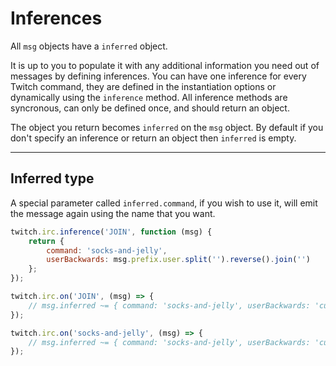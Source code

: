 # Inferences

All `msg` objects have a `inferred` object.

It is up to you to populate it with any additional information you need out of messages by defining inferences. You can have one inference for every Twitch command, they are defined in the instantiation options or dynamically using the `inference` method. All inference methods are syncronous, can only be defined once, and should return an object.

The object you return becomes `inferred` on the `msg` object. By default if you don't specify an inference or return an object then `inferred` is empty.

---
## Inferred type

A special parameter called `inferred.command`, if you wish to use it, will emit the message again using the name that you want.

```javascript
twitch.irc.inference('JOIN', function (msg) {
    return {
        command: 'socks-and-jelly',
        userBackwards: msg.prefix.user.split('').reverse().join('')
    };
});

twitch.irc.on('JOIN', (msg) => {
    // msg.inferred ~= { command: 'socks-and-jelly', userBackwards: 'cuqek' }
});

twitch.irc.on('socks-and-jelly', (msg) => {
    // msg.inferred ~= { command: 'socks-and-jelly', userBackwards: 'cuqek' }
});
```

